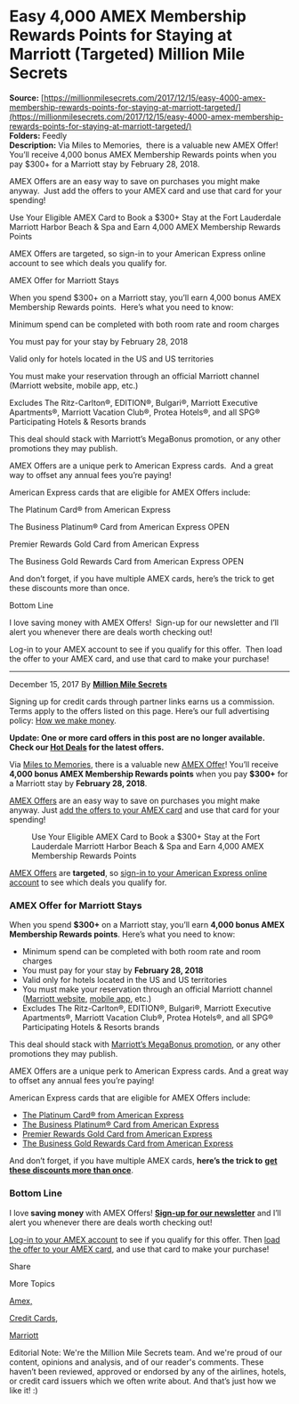 # Easy 4,000 AMEX Membership Rewards Points for Staying at Marriott (Targeted) Million Mile Secrets

**Source:** [https://millionmilesecrets.com/2017/12/15/easy-4000-amex-membership-rewards-points-for-staying-at-marriott-targeted/](https://millionmilesecrets.com/2017/12/15/easy-4000-amex-membership-rewards-points-for-staying-at-marriott-targeted/)  
**Folders:** Feedly  
**Description:** Via Miles to Memories,  there is a valuable new AMEX Offer!  You’ll receive 4,000 bonus AMEX Membership Rewards points when you pay $300+ for a Marriott stay by February 28, 2018.

AMEX Offers are an easy way to save on purchases you might make anyway.  Just add the offers to your AMEX card and use that card for your spending!

Use Your Eligible AMEX Card to Book a $300+ Stay at the Fort Lauderdale Marriott Harbor Beach & Spa and Earn 4,000 AMEX Membership Rewards Points

AMEX Offers are targeted, so sign-in to your American Express online account to see which deals you qualify for.

AMEX Offer for Marriott Stays

When you spend $300+ on a Marriott stay, you’ll earn 4,000 bonus AMEX Membership Rewards points.  Here’s what you need to know:

Minimum spend can be completed with both room rate and room charges

You must pay for your stay by February 28, 2018

Valid only for hotels located in the US and US territories

You must make your reservation through an official Marriott channel (Marriott website, mobile app, etc.)

Excludes The Ritz-Carlton®, EDITION®, Bulgari®, Marriott Executive Apartments®, Marriott Vacation Club®, Protea Hotels®, and all SPG® Participating Hotels & Resorts brands

This deal should stack with Marriott’s MegaBonus promotion, or any other promotions they may publish.

AMEX Offers are a unique perk to American Express cards.  And a great way to offset any annual fees you’re paying!

American Express cards that are eligible for AMEX Offers include:

The Platinum Card® from American Express

The Business Platinum® Card from American Express OPEN

Premier Rewards Gold Card from American Express

The Business Gold Rewards Card from American Express OPEN

And don’t forget, if you have multiple AMEX cards, here’s the trick to get these discounts more than once.

Bottom Line

I love saving money with AMEX Offers!  Sign-up for our newsletter and I’ll alert you whenever there are deals worth checking out!

Log-in to your AMEX account to see if you qualify for this offer.  Then load the offer to your AMEX card, and use that card to make your purchase!


---

<section><div><div> <span>December 15, 2017 By <b><a href="https://millionmilesecrets.com/author//">Million Mile Secrets</a></b></span></div><p> Signing up for credit cards through partner links earns us a commission. Terms apply to the offers listed on this page. Here’s our full advertising policy: <a href="https://millionmilesecrets.com/guides/advertising-policy/">How we make money</a>.</p> <strong><span>Update: One or more card offers in this post are no longer available. Check our</span> </strong><a href="https://millionmilesecrets.com/hot-deals/#td"><strong>Hot Deals</strong></a><span><strong> for the latest offers.</strong></span><p>Via <a href="https://milestomemories.boardingarea.com/marriott-amex-offer-2/">Miles to Memories</a>,  there is a valuable new <a href="https://millionmilesecrets.com/guides/everything-you-need-to-know-about-amex-offers//">AMEX Offer</a>!  You’ll receive <strong>4,000 bonus AMEX Membership Rewards points</strong> when you pay <strong>$300+</strong> for a Marriott stay by <strong>February 28, 2018</strong>.</p> <a href="https://millionmilesecrets.com/guides/everything-you-need-to-know-about-amex-offers//">AMEX Offers</a> are an easy way to save on purchases you might make anyway.  Just <a href="https://millionmilesecrets.com/guides/everything-you-need-to-know-about-amex-offers//">add the offers to your AMEX card</a> and use that card for your spending!<figure><figcaption>Use Your Eligible AMEX Card to Book a $300+ Stay at the Fort Lauderdale Marriott Harbor Beach &amp; Spa and Earn 4,000 AMEX Membership Rewards Points</figcaption></figure> <a href="https://millionmilesecrets.com/guides/everything-you-need-to-know-about-amex-offers//">AMEX Offers</a> are <strong>targeted</strong>, so <a href="https://www.americanexpress.com/">sign-in to your American Express online account</a> to see which deals you qualify for.<h3>AMEX Offer for Marriott Stays</h3><p>When you spend <strong>$300+</strong> on a Marriott stay,<strong> </strong>you’ll earn <strong>4,000 bonus AMEX Membership Rewards points</strong>.  Here’s what you need to know:</p><ul><li>Minimum spend can be completed with both room rate and room charges</li><li>You must pay for your stay by <strong>February 28, 2018</strong></li><li>Valid only for hotels located in the US and US territories</li><li>You must make your reservation through an official Marriott channel (<a href="https://www.marriott.com">Marriott website</a>, <a href="https://mobileapp.marriott.com">mobile app</a>, etc.)</li><li>Excludes The Ritz-Carlton®, EDITION®, Bulgari®, Marriott Executive Apartments®, Marriott Vacation Club®, Protea Hotels®, and all SPG® Participating Hotels &amp; Resorts brands</li></ul><p>This deal should stack with <a href="https://millionmilesecrets.com/2017/09/06/new-promotions-from-marriott-starwood-one-of-these-is-an-excellent-deal/">Marriott’s MegaBonus promotion</a>, or any other promotions they may publish.</p><p>AMEX Offers are a unique perk to American Express cards.  And a great way to offset any annual fees you’re paying!</p><p>American Express cards that are eligible for AMEX Offers include:</p><ul><li><a href="https://millionmilesecrets.com/go/AmexPlatinum60K201703/">The Platinum Card® from American Express</a></li><li><a href="https://millionmilesecrets.com/go/AMEXBusinessPlatinum75K201808/">The Business Platinum® Card from American Express</a></li><li><a href="https://millionmilesecrets.com/go/PremierRewardsGold/">Premier Rewards Gold Card from American Express</a></li><li><a href="https://millionmilesecrets.com/go/AMEXBusinessGold50K201609/">The Business Gold Rewards Card from American Express</a></li></ul><p>And don’t forget, if you have multiple AMEX cards, <strong>here’s the trick to</strong> <strong><a href="https://millionmilesecrets.com/guides/everything-you-need-to-know-about-amex-offers//#morethanonce">get these discounts more than once</a></strong>.</p><h3>Bottom Line</h3><p>I love<strong> saving money </strong>with AMEX Offers! <a href="https://millionmilesecrets.com/newsletter-sign-up/"><strong> Sign-up for our newsletter</strong></a> and I’ll alert you whenever there are deals worth checking out!</p> <a href="https://www.americanexpress.com/">Log-in to your AMEX account</a> to see if you qualify for this offer.  Then <a href="https://millionmilesecrets.com/guides/everything-you-need-to-know-about-amex-offers//">load the offer to your AMEX card</a>, and use that card to make your purchase!</div><div><div><p>Share</p>   </div></div><div><p>More Topics</p><div><div><p><a href="https://millionmilesecrets.com/tag/amex/">Amex, </a></p><p><a href="https://millionmilesecrets.com/tag/credit-cards/">Credit Cards, </a></p><p><a href="https://millionmilesecrets.com/tag/marriott/">Marriott</a></p></div></div></div><p><span>Editorial Note</span>: We're the Million Mile Secrets team. And we're proud of our content, opinions and analysis, and of our reader's comments. These haven’t been reviewed, approved or endorsed by any of the airlines, hotels, or credit card issuers which we often write about. And that’s just how we like it! :)</p></section>